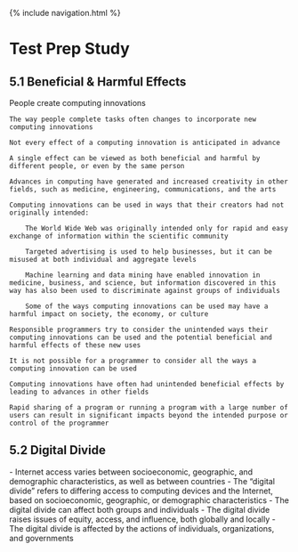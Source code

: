 {% include navigation.html %}

<h1> Test Prep Study </h1>

<h2> 5.1 Beneficial & Harmful Effects </h2>
<a>
    People create computing innovations
    
    The way people complete tasks often changes to incorporate new computing innovations
    
    Not every effect of a computing innovation is anticipated in advance
    
    A single effect can be viewed as both beneficial and harmful by different people, or even by the same person
    
    Advances in computing have generated and increased creativity in other fields, such as medicine, engineering, communications, and the arts
    
    Computing innovations can be used in ways that their creators had not originally intended: 
    
        The World Wide Web was originally intended only for rapid and easy exchange of information within the scientific community 
    
        Targeted advertising is used to help businesses, but it can be misused at both individual and aggregate levels
    
        Machine learning and data mining have enabled innovation in medicine, business, and science, but information discovered in this way has also been used to discriminate against groups of individuals
    
        Some of the ways computing innovations can be used may have a harmful impact on society, the economy, or culture 
    
    Responsible programmers try to consider the unintended ways their computing innovations can be used and the potential beneficial and harmful effects of these new uses
    
    It is not possible for a programmer to consider all the ways a computing innovation can be used
    
    Computing innovations have often had unintended beneficial effects by leading to advances in other fields
    
    Rapid sharing of a program or running a program with a large number of users can result in significant impacts beyond the intended purpose or control of the programmer
    
</a>

<h2> 5.2 Digital Divide </h2>
    - Internet access varies between socioeconomic, geographic, and demographic characteristics, as well as between countries
    - The “digital divide” refers to differing access to computing devices and the Internet, based on socioeconomic, geographic, or demographic characteristics
    - The digital divide can affect both groups and individuals
    - The digital divide raises issues of equity, access, and influence, both globally and locally
    - The digital divide is affected by the actions of individuals, organizations, and governments


